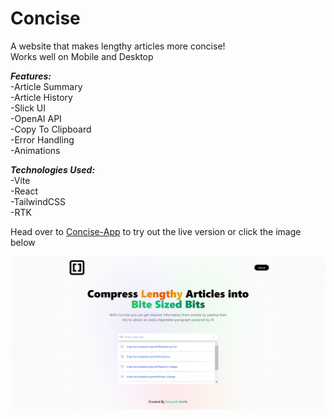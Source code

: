 # Concise
A website that makes lengthy articles more concise!\
Works well on Mobile and Desktop

<b><i>Features:</i></b> \
-Article Summary\
-Article History\
-Slick UI\
-OpenAI API\
-Copy To Clipboard\
-Error Handling\
-Animations

<b><i>Technologies Used:</i></b> \
-Vite\
-React\
-TailwindCSS\
-RTK


Head over to <a href="https://concise-srey-i.netlify.app/">Concise-App</a> to try out the live version or click the image below

<a href="https://concise-srey-i.netlify.app/"> ![LandingPage](ConciseLanding.png) </a>



